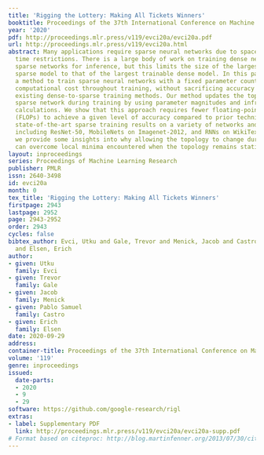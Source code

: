 ```yaml
---
title: 'Rigging the Lottery: Making All Tickets Winners'
booktitle: Proceedings of the 37th International Conference on Machine Learning
year: '2020'
pdf: http://proceedings.mlr.press/v119/evci20a/evci20a.pdf
url: http://proceedings.mlr.press/v119/evci20a.html
abstract: Many applications require sparse neural networks due to space or inference
  time restrictions. There is a large body of work on training dense networks to yield
  sparse networks for inference, but this limits the size of the largest trainable
  sparse model to that of the largest trainable dense model. In this paper we introduce
  a method to train sparse neural networks with a fixed parameter count and a fixed
  computational cost throughout training, without sacrificing accuracy relative to
  existing dense-to-sparse training methods. Our method updates the topology of the
  sparse network during training by using parameter magnitudes and infrequent gradient
  calculations. We show that this approach requires fewer floating-point operations
  (FLOPs) to achieve a given level of accuracy compared to prior techniques. We demonstrate
  state-of-the-art sparse training results on a variety of networks and datasets,
  including ResNet-50, MobileNets on Imagenet-2012, and RNNs on WikiText-103. Finally,
  we provide some insights into why allowing the topology to change during the optimization
  can overcome local minima encountered when the topology remains static.
layout: inproceedings
series: Proceedings of Machine Learning Research
publisher: PMLR
issn: 2640-3498
id: evci20a
month: 0
tex_title: 'Rigging the Lottery: Making All Tickets Winners'
firstpage: 2943
lastpage: 2952
page: 2943-2952
order: 2943
cycles: false
bibtex_author: Evci, Utku and Gale, Trevor and Menick, Jacob and Castro, Pablo Samuel
  and Elsen, Erich
author:
- given: Utku
  family: Evci
- given: Trevor
  family: Gale
- given: Jacob
  family: Menick
- given: Pablo Samuel
  family: Castro
- given: Erich
  family: Elsen
date: 2020-09-29
address: 
container-title: Proceedings of the 37th International Conference on Machine Learning
volume: '119'
genre: inproceedings
issued:
  date-parts:
  - 2020
  - 9
  - 29
software: https://github.com/google-research/rigl
extras:
- label: Supplementary PDF
  link: http://proceedings.mlr.press/v119/evci20a/evci20a-supp.pdf
# Format based on citeproc: http://blog.martinfenner.org/2013/07/30/citeproc-yaml-for-bibliographies/
---
```

